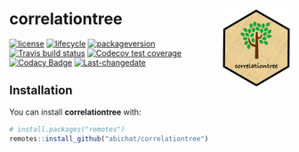 
<!-- README.md is generated from README.Rmd. Please edit that file -->

# correlationtree <img src='man/figures/logo.png' align="right" height="138" />

<!-- badges: start -->

[![license](https://img.shields.io/badge/license-GPL--3-blue.svg)](https://www.gnu.org/licenses/gpl-3.0.en.html)
[![lifecycle](https://img.shields.io/badge/lifecycle-experimental-orange.svg)](https://www.tidyverse.org/lifecycle/#experimental)
[![packageversion](https://img.shields.io/badge/Package%20version-0.0.0.9003-orange.svg?style=flat-square)](commits/master)
[![Travis build
status](https://travis-ci.org/abichat/correlationtree.svg?branch=master)](https://travis-ci.org/abichat/correlationtree)
[![Codecov test
coverage](https://codecov.io/gh/abichat/correlationtree/branch/master/graph/badge.svg)](https://codecov.io/gh/abichat/correlationtree?branch=master)
[![Codacy
Badge](https://api.codacy.com/project/badge/Grade/c476773bb2b848eca5c9cd8ab0551383)](https://www.codacy.com/app/abichat/correlationtree?utm_source=github.com&utm_medium=referral&utm_content=abichat/correlationtree&utm_campaign=Badge_Grade)
[![Last-changedate](https://img.shields.io/badge/last%20change-2019--07--25-yellowgreen.svg)](https://github.com/abichat/correlationtree/commits/master)
<!-- badges: end -->

## Installation

You can install **correlationtree** with:

``` r
# install.packages("remotes")
remotes::install_github("abichat/correlationtree")
```
